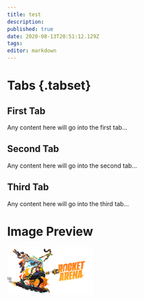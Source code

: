 ```yaml
---
title: test
description: 
published: true
date: 2020-08-13T20:51:12.129Z
tags: 
editor: markdown
---
```


# Tabs {.tabset}
## First Tab

Any content here will go into the first tab...

## Second Tab

Any content here will go into the second tab...

## Third Tab

Any content here will go into the third tab...


# Image Preview
<a class="spotlight" href="/ra_primary-art_crop_3840x2160.jpg">
    <img src="/ra_primary-art_crop_3840x2160.jpg" width="200">
</a>